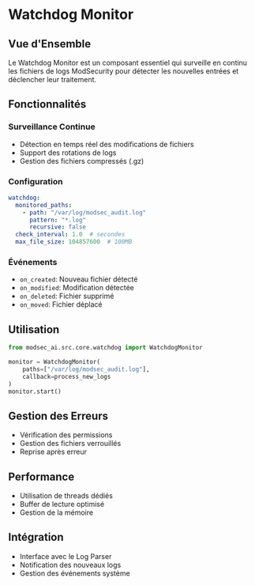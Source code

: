 # Watchdog Monitor

## Vue d'Ensemble
Le Watchdog Monitor est un composant essentiel qui surveille en continu les fichiers de logs ModSecurity pour détecter les nouvelles entrées et déclencher leur traitement.

## Fonctionnalités

### Surveillance Continue
- Détection en temps réel des modifications de fichiers
- Support des rotations de logs
- Gestion des fichiers compressés (.gz)

### Configuration
```yaml
watchdog:
  monitored_paths:
    - path: "/var/log/modsec_audit.log"
      pattern: "*.log"
      recursive: false
  check_interval: 1.0  # secondes
  max_file_size: 104857600  # 100MB
```

### Événements
- `on_created`: Nouveau fichier détecté
- `on_modified`: Modification détectée
- `on_deleted`: Fichier supprimé
- `on_moved`: Fichier déplacé

## Utilisation

```python
from modsec_ai.src.core.watchdog import WatchdogMonitor

monitor = WatchdogMonitor(
    paths=["/var/log/modsec_audit.log"],
    callback=process_new_logs
)
monitor.start()
```

## Gestion des Erreurs
- Vérification des permissions
- Gestion des fichiers verrouillés
- Reprise après erreur

## Performance
- Utilisation de threads dédiés
- Buffer de lecture optimisé
- Gestion de la mémoire

## Intégration
- Interface avec le Log Parser
- Notification des nouveaux logs
- Gestion des événements système 